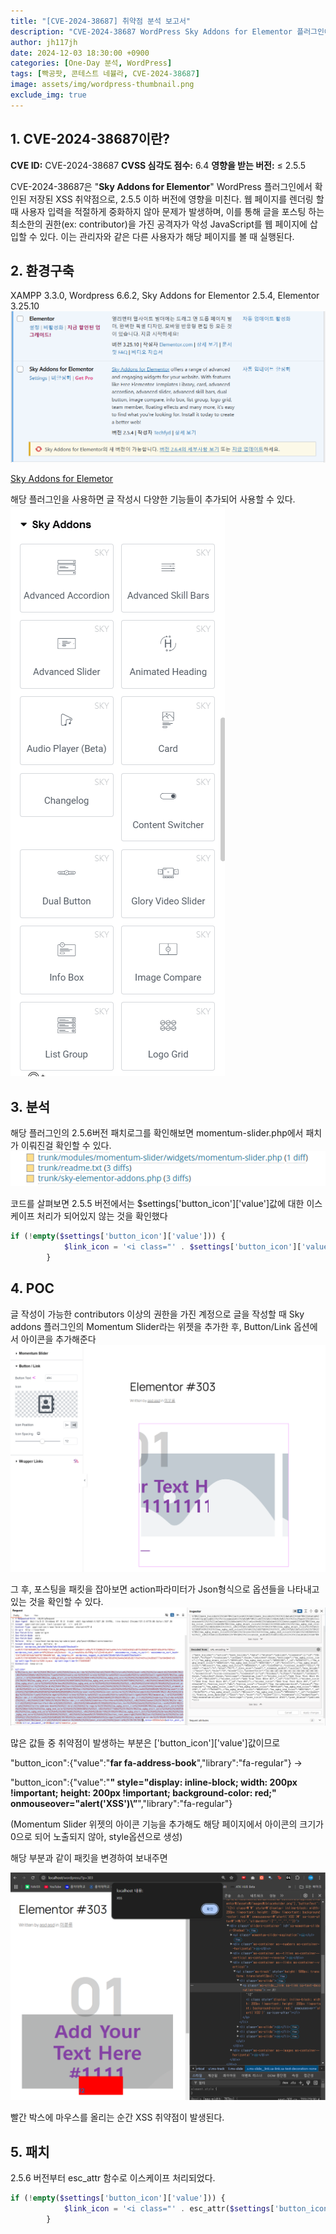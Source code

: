 ```yaml
---
title: "[CVE-2024-38687] 취약점 분석 보고서"
description: "CVE-2024-38687 WordPress Sky Addons for Elementor 플러그인에서 발생하는 Stored XSS 취약점"
author: jh117jh
date: 2024-12-03 18:30:00 +0900
categories: [One-Day 분석, WordPress]
tags: [빡공팟, 콘테스트 네뷸라, CVE-2024-38687]
image: assets/img/wordpress-thumbnail.png
exclude_img: true
---
```


## **1. CVE-2024-38687이란?**

**CVE ID:** CVE-2024-38687
**CVSS 심각도 점수:** 6.4
**영향을 받는 버전:** ≤ 2.5.5

CVE-2024-38687은 "**Sky Addons for Elementor**" WordPress 플러그인에서 확인된 저장된 XSS 취약점으로, 2.5.5 이하 버전에 영향을 미친다. 웹 페이지를 렌더링 할 때 사용자 입력을 적절하게 중화하지 않아 문제가 발생하며, 이를 통해 글을 포스팅 하는 최소한의 권한(ex: contributor)을 가진 공격자가 악성 JavaScript를 웹 페이지에 삽입할 수 있다. 이는 관리자와 같은 다른 사용자가 해당 페이지를 볼 때 실행된다.

## **2. 환경구축**

XAMPP 3.3.0, Wordpress 6.6.2, Sky Addons for Elementor 2.5.4, Elementor 3.25.10
![image.png](/assets/posts/one-day/2024-12-03/image1.png)

[Sky Addons for Elemetor](https://wordpress.org/plugins/sky-elementor-addons/)

해당 플러그인을 사용하면 글 작성시 다양한 기능들이 추가되어 사용할 수 있다.
![image.png](/assets/posts/one-day/2024-12-03/image2.png)

## **3. 분석**

해당 플러그인의 2.5.6버전 패치로그를 확인해보면 momentum-slider.php에서 패치가 이뤄진걸 확인할 수 있다.
![image.png](/assets/posts/one-day/2024-12-03/image3.png)

코드를 살펴보면 2.5.5 버전에서는 $settings['button_icon']['value']값에 대한 이스케이프 처리가 되어있지 않는 것을 확인했다

```php
if (!empty($settings['button_icon']['value'])) {
            $link_icon = '<i class="' . $settings['button_icon']['value'] . ' ' . $icon_position . '"></i>';
        }
```

## **4. POC**

글 작성이 가능한 contributors 이상의 권한을 가진 계정으로 글을 작성할 때
Sky addons 플러그인의 Momentum Slider라는 위젯을 추가한 후, Button/Link 옵션에서 아이콘을 추가해준다
![image.png](/assets/posts/one-day/2024-12-03/image4.png)

그 후, 포스팅을 패킷을 잡아보면 action파라미터가 Json형식으로 옵션들을 나타내고 있는 것을 확인할 수 있다.
![image.png](/assets/posts/one-day/2024-12-03/image5.png)

많은 값들 중 취약점이 발생하는 부분은 ['button_icon']['value']값이므로

"button_icon":{"value":"**far fa-address-book**","library":"fa-regular"} →

 "button_icon":{"value":"**\" style=\"display: inline-block; width: 200px !important; height: 200px !important; background-color: red;\" onmouseover=\"alert('XSS')\”**","library":"fa-regular"} 

(Momentum Slider 위젯의 아이콘 기능을 추가해도 해당 페이지에서 아이콘의 크기가 0으로 되어 노출되지 않아, style옵션으로 생성)

해당 부분과 같이 패킷을 변경하여 보내주면

![image.png](/assets/posts/one-day/2024-12-03/image6.png)

빨간 박스에 마우스를 올리는 순간 XSS 취약점이 발생된다.

## **5. 패치**

2.5.6 버전부터 esc_attr 함수로 이스케이프 처리되었다.
```php
if (!empty($settings['button_icon']['value'])) {
            $link_icon = '<i class="' . esc_attr($settings['button_icon']['value']) . ' ' . $icon_position . '"></i>';
        }
```